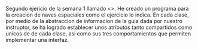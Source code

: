 Segundo ejericio de la semana 1 llamado <<designprogramming>>.
He creado un programa para la creacion de naves espaciales como el ejercicio lo indica. En  cada clase, por medio de la abstraccion de informacion de la guia dada por nuestro 
instruptor, se ha logrado establecer unos atributos tanto compartidos como unicos de de cada clase, asi como sus tres comportamientos que permiten implementar una interfaz.
